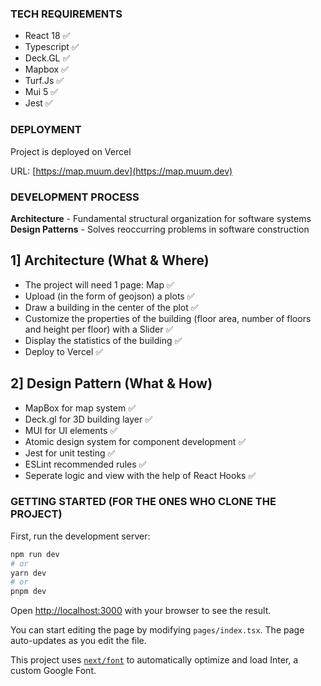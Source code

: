 ### TECH REQUIREMENTS

- React 18 ✅
- Typescript ✅
- Deck.GL ✅
- Mapbox ✅
- Turf.Js ✅
- Mui 5 ✅
- Jest ✅

### DEPLOYMENT

Project is deployed on Vercel

URL: [https://map.muum.dev](https://map.muum.dev)


### DEVELOPMENT PROCESS
**Architecture** - Fundamental structural organization for software systems
**Design Patterns** - Solves reoccurring problems in software construction

## 1] Architecture (What & Where)
- The project will need 1 page: Map ✅
- Upload (in the form of geojson) a plots ✅
- Draw a building in the center of the plot ✅
- Customize the properties of the building (floor area, number of floors and height per floor) with a Slider ✅
- Display the statistics of the building ✅
- Deploy to Vercel ✅

## 2] Design Pattern (What & How)
- MapBox for map system ✅
- Deck.gl for 3D building layer ✅
- MUI for UI elements ✅
- Atomic design system for component development ✅
- Jest for unit testing ✅
- ESLint recommended rules ✅
- Seperate logic and view with the help of React Hooks ✅

### GETTING STARTED (FOR THE ONES WHO CLONE THE PROJECT)
First, run the development server:

```bash
npm run dev
# or
yarn dev
# or
pnpm dev
```

Open [http://localhost:3000](http://localhost:3000) with your browser to see the result.

You can start editing the page by modifying `pages/index.tsx`. The page auto-updates as you edit the file.

This project uses [`next/font`](https://nextjs.org/docs/basic-features/font-optimization) to automatically optimize and load Inter, a custom Google Font.
